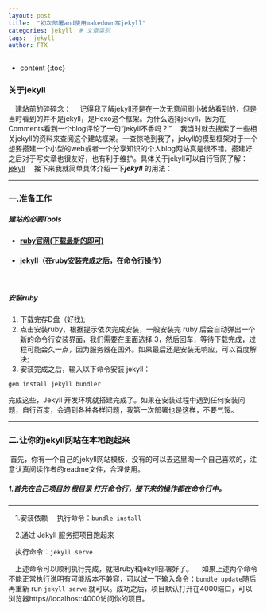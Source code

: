 ```yaml
---
layout: post
title:  "初次部署and使用makedown写jekyll"
categories: jekyll  # 文章类别
tags:  jekyll
author: FTX
---
```


* content
{:toc}

### 关于jekyll

&emsp;建站前的碎碎念：
&emsp;记得我了解jekyll还是在一次无意间刷小破站看到的，但是当时看到的并不是jekyll，是Hexo这个框架。为什么选择jekyll，因为在Comments看到一个blog评论了一句“jekyll不香吗？”
&emsp;我当时就去搜索了一些相关jekyll的资料来查阅这个建站框架。一查惊艳到我了，jekyll的模型框架对于一个想要搭建一个小型的web或者一个分享知识的个人blog网站真是很不错。搭建好之后对于写文章也很友好，也有利于维护。具体关于jekyll可以自行官网了解：[jekyll](https://jekyllcn.com/docs/home/)
&emsp;接下来我就简单具体介绍一下***jekyll*** 的用法：

<hr/>

### 一.准备工作

##### 建站的必要Tools
- #### [ruby官网(下载最新的即可)](https://rubyinstaller.org/downloads/)
- #### jekyll（在ruby安装完成之后，在命令行操作）
&nbsp;
##### 安装ruby

1. 下载完存D盘（好找);
2. 点击安装ruby，根据提示依次完成安装，一般安装完 ruby 后会自动弹出一个新的命令行安装界面，我们需要在里面选择 3，然后回车，等待下载完成，过程可能会久一点，因为服务器在国外。如果最后还是安装无响应，可以百度解决;
3. 安装完成之后，输入以下命令安装 jekyll：
```
gem install jekyll bundler
```

完成这些，Jekyll 开发环境就搭建完成了。如果在安装过程中遇到任何安装问题，自行百度，会遇到各种各样问题，我第一次部署也是这样，不要气馁。&nbsp;
&nbsp;

<hr/>

### 二.让你的jekyll网站在本地跑起来

&nbsp;首先，你有一个自己的jekyll网站模板，没有的可以去这里淘一个自己喜欢的，注意认真阅读作者的readme文件，合理使用。

##### 1.首先在自己项目的 *根目录* 打开命令行，接下来的操作都在命令行中。

---

&emsp;1.安装依赖
&emsp;执行命令：`bundle install`

&emsp;2.通过 Jekyll 服务把项目跑起来

&emsp;执行命令：`jekyll serve`

&emsp;上述命令可以顺利执行完成，就把ruby和jekyll部署好了。
&emsp;如果上述两个命令不能正常执行说明有可能版本不兼容，可以试一下输入命令：`bundle update`随后再重新 run `jekyll serve` 就可以。成功之后，项目默认打开在4000端口，可以浏览器https//localhost:4000访问你的项目。